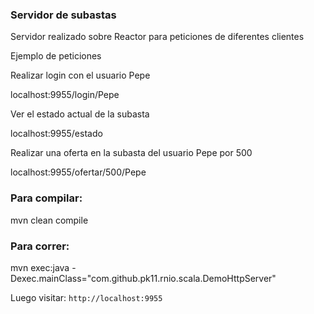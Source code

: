 
### Servidor de subastas

Servidor realizado sobre Reactor para peticiones de diferentes clientes


Ejemplo de peticiones

Realizar login con el usuario Pepe

 localhost:9955/login/Pepe

Ver el estado actual de la subasta

 localhost:9955/estado
 
Realizar una oferta en la subasta del usuario Pepe por 500

 localhost:9955/ofertar/500/Pepe


### Para compilar:

 mvn clean compile

### Para correr:

 mvn exec:java -Dexec.mainClass="com.github.pk11.rnio.scala.DemoHttpServer"



Luego visitar: `http://localhost:9955`
